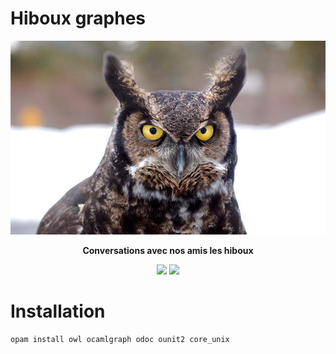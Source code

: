 # Hiboux graphes

<p align="center">
    <img src="assets/grand-duc.jpg" alt="owl.jpg">
</p>

<p align="center">
    <b>Conversations avec nos amis les hiboux</b>
</p>

<p align="center">
    <a target="_blank" href="https://fr.wikipedia.org/wiki/Hibou"><img src="https://img.shields.io/badge/le-hibou-655943"/></a>
    <a target="_blank" href="https://ocaml.xyz/"><img src="https://img.shields.io/badge/ocaml-Owl-C24F1E"/></a>
</p>

# Installation
```shell
opam install owl ocamlgraph odoc ounit2 core_unix
```
